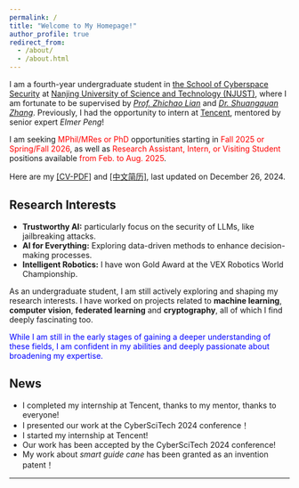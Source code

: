 ```yaml
---
permalink: /
title: "Welcome to My Homepage!"
author_profile: true
redirect_from: 
  - /about/
  - /about.html
---
```


I am a fourth-year undergraduate student in [the School of Cyberspace Security](https://scs.njust.edu.cn/) at [Nanjing University of Science and Technology (NJUST)](https://gsmis.njust.edu.cn/open/TutorInfo.aspx?dsbh=M3kK3EWHXJc6xzMaFrhOQA==&yxsh=z70ppxVSQAs=&zydm=SwsWR9zpmmw=), where I am fortunate to be supervised by [*Prof. Zhichao Lian*](https://gsmis.njust.edu.cn/open/TutorInfo.aspx?dsbh=M3kK3EWHXJc6xzMaFrhOQA==&yxsh=z70ppxVSQAs=&zydm=SwsWR9zpmmw=) and [*Dr. Shuangquan Zhang*](https://teacher.njust.edu.cn/wlkjaq/zsq/list.htm). Previously, I had the opportunity to intern at [Tencent](https://www.tencent.com/zh-cn/), mentored by senior expert *Elmer Peng*!

I am seeking <span style="color: red;">MPhil/MRes or PhD</span> opportunities starting in <span style="color: red;">Fall 2025 or Spring/Fall 2026</span>, as well as <span style="color: red;">Research Assistant, Intern, or Visiting Student</span> positions available <span style="color: red;">from Feb. to Aug. 2025</span>.

Here are my <a href="https://ALIENHHY.github.io/_pages/CV_Haoyang_Hu_NJUST.pdf" target="_blank">[CV-PDF]</a> and <a href="https://ALIENHHY.github.io/_pages/胡皓阳中文简历.pdf" target="_blank">[中文简历]</a>, last updated on December 26, 2024.

Research Interests
---
* **Trustworthy AI:** particularly focus on the security of LLMs, like jailbreaking attacks.
* **AI for Everything:** Exploring data-driven methods to enhance decision-making processes.
* **Intelligent Robotics:** I have won Gold Award at the VEX Robotics World Championship.

As an undergraduate student, I am still actively exploring and shaping my research interests. I have worked on projects related to **machine learning**, **computer vision**, **federated learning** and **cryptography**, all of which I find deeply fascinating too.

<span style="color: blue;">While I am still in the early stages of gaining a deeper understanding of these fields, I am confident in my abilities and deeply passionate about broadening my expertise.</span>

News
---
* [](https://img.shields.io/badge/Dec.%202024-8A2BE2) I completed my internship at Tencent, thanks to my mentor, thanks to everyone!
* [](https://img.shields.io/badge/Nov.%202024-8A2BE2) I presented our work at the CyberSciTech 2024 conference！
* [](https://img.shields.io/badge/Sep.%202024-8A2BE2) I started my internship at Tencent!
* [](https://img.shields.io/badge/Sep.%202024-8A2BE2) Our work has been accepted by the CyberSciTech 2024 conference!
* [](https://img.shields.io/badge/Jul.%202024-8A2BE2) My work about *smart guide cane* has been granted as an invention patent！

---

<script type="text/javascript" id="clustrmaps" src="//clustrmaps.com/map_v2.js?d=6wfR7GC9nCyJQPKiqnKV-XvXiwNpKSA2Zv_onF9ga-g&cl=ffffff&w=a"></script>
